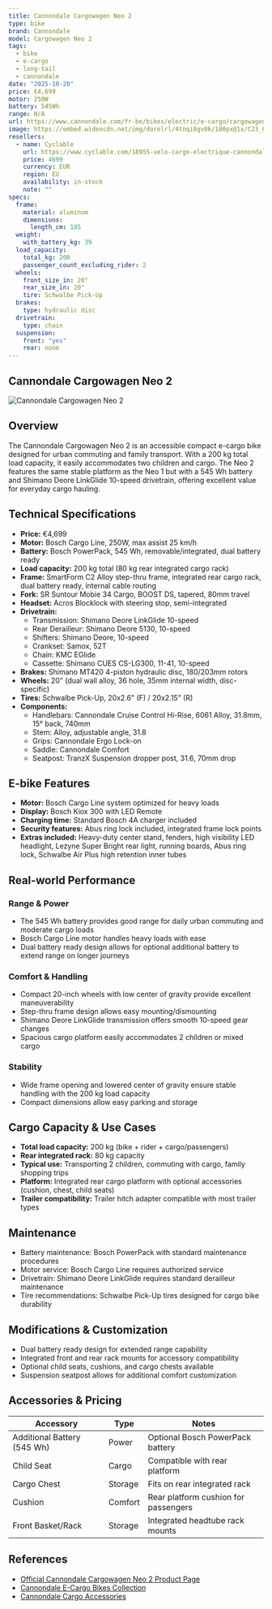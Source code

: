 ```yaml
---
title: Cannondale Cargowagen Neo 2
type: bike
brand: Cannondale
model: Cargowagen Neo 2
tags:
  - bike
  - e-cargo
  - long-tail
  - cannondale
date: "2025-10-20"
price: €4,699
motor: 250W
battery: 545Wh
range: N/A
url: https://www.cannondale.com/fr-be/bikes/electric/e-cargo/cargowagen-neo/cargowagen-neo-2
image: https://embed.widencdn.net/img/dorelrl/4tnqi8gv0k/100px@1x/C23_C67253U_Cargowagen_Neo_2_GRY_PD.jpg
resellers:
  - name: Cyclable
    url: https://www.cyclable.com/18955-velo-cargo-electrique-cannondale-cargowagen-neo-2.html
    price: 4699
    currency: EUR
    region: EU
    availability: in-stock
    note: ""
specs:
  frame:
    material: aluminum
    dimensions:
      length_cm: 185
  weight:
    with_battery_kg: 39
  load_capacity:
    total_kg: 200
    passenger_count_excluding_rider: 2
  wheels:
    front_size_in: 20"
    rear_size_in: 20"
    tire: Schwalbe Pick-Up
  brakes:
    type: hydraulic disc
  drivetrain:
    type: chain
  suspension:
    front: "yes"
    rear: none
---
```


## Cannondale Cargowagen Neo 2

![Cannondale Cargowagen Neo 2](https://embed.widencdn.net/img/dorelrl/4tnqi8gv0k/100px@1x/C23_C67253U_Cargowagen_Neo_2_GRY_PD.jpg)

## Overview

The Cannondale Cargowagen Neo 2 is an accessible compact e-cargo bike designed for urban commuting and family transport. With a 200 kg total load capacity, it easily accommodates two children and cargo. The Neo 2 features the same stable platform as the Neo 1 but with a 545 Wh battery and Shimano Deore LinkGlide 10-speed drivetrain, offering excellent value for everyday cargo hauling.

## Technical Specifications

<!-- BIKE_SPECS_TABLE_START -->
<!-- BIKE_SPECS_TABLE_END -->

- **Price:** €4,699
- **Motor:** Bosch Cargo Line, 250W, max assist 25 km/h
- **Battery:** Bosch PowerPack, 545 Wh, removable/integrated, dual battery ready
- **Load capacity:** 200 kg total (80 kg rear integrated cargo rack)
- **Frame:** SmartForm C2 Alloy step-thru frame, integrated rear cargo rack, dual battery ready, internal cable routing
- **Fork:** SR Suntour Mobie 34 Cargo, BOOST DS, tapered, 80mm travel
- **Headset:** Acros Blocklock with steering stop, semi-integrated
- **Drivetrain:**
  - Transmission: Shimano Deore LinkGlide 10-speed
  - Rear Derailleur: Shimano Deore 5130, 10-speed
  - Shifters: Shimano Deore, 10-speed
  - Crankset: Samox, 52T
  - Chain: KMC EGlide
  - Cassette: Shimano CUES CS-LG300, 11-41, 10-speed
- **Brakes:** Shimano MT420 4-piston hydraulic disc, 180/203mm rotors
- **Wheels:** 20" (dual wall alloy, 36 hole, 35mm internal width, disc-specific)
- **Tires:** Schwalbe Pick-Up, 20x2.6" (F) / 20x2.15" (R)
- **Components:**
  - Handlebars: Cannondale Cruise Control Hi-Rise, 6061 Alloy, 31.8mm, 15° back, 740mm
  - Stem: Alloy, adjustable angle, 31.8
  - Grips: Cannondale Ergo Lock-on
  - Saddle: Cannondale Comfort
  - Seatpost: TranzX Suspension dropper post, 31.6, 70mm drop

## E-bike Features

- **Motor:** Bosch Cargo Line system optimized for heavy loads
- **Display:** Bosch Kiox 300 with LED Remote
- **Charging time:** Standard Bosch 4A charger included
- **Security features:** Abus ring lock included, integrated frame lock points
- **Extras included:** Heavy-duty center stand, fenders, high visibility LED headlight, Lezyne Super Bright rear light, running boards, Abus ring lock, Schwalbe Air Plus high retention inner tubes

## Real-world Performance

### Range & Power

- The 545 Wh battery provides good range for daily urban commuting and moderate cargo loads
- Bosch Cargo Line motor handles heavy loads with ease
- Dual battery ready design allows for optional additional battery to extend range on longer journeys

### Comfort & Handling

- Compact 20-inch wheels with low center of gravity provide excellent maneuverability
- Step-thru frame design allows easy mounting/dismounting
- Shimano Deore LinkGlide transmission offers smooth 10-speed gear changes
- Spacious cargo platform easily accommodates 2 children or mixed cargo

### Stability

- Wide frame opening and lowered center of gravity ensure stable handling with the 200 kg load capacity
- Compact dimensions allow easy parking and storage

## Cargo Capacity & Use Cases

- **Total load capacity:** 200 kg (bike + rider + cargo/passengers)
- **Rear integrated rack:** 80 kg capacity
- **Typical use:** Transporting 2 children, commuting with cargo, family shopping trips
- **Platform:** Integrated rear cargo platform with optional accessories (cushion, chest, child seats)
- **Trailer compatibility:** Trailer hitch adapter compatible with most trailer types

## Maintenance

- Battery maintenance: Bosch PowerPack with standard maintenance procedures
- Motor service: Bosch Cargo Line requires authorized service
- Drivetrain: Shimano Deore LinkGlide requires standard derailleur maintenance
- Tire recommendations: Schwalbe Pick-Up tires designed for cargo bike durability

## Modifications & Customization

- Dual battery ready design for extended range capability
- Integrated front and rear rack mounts for accessory compatibility
- Optional child seats, cushions, and cargo chests available
- Suspension seatpost allows for additional comfort customization

## Accessories & Pricing

| Accessory                   | Type    | Notes                                |
| --------------------------- | ------- | ------------------------------------ |
| Additional Battery (545 Wh) | Power   | Optional Bosch PowerPack battery     |
| Child Seat                  | Cargo   | Compatible with rear platform        |
| Cargo Chest                 | Storage | Fits on rear integrated rack         |
| Cushion                     | Comfort | Rear platform cushion for passengers |
| Front Basket/Rack           | Storage | Integrated headtube rack mounts      |

## References

- [Official Cannondale Cargowagen Neo 2 Product Page](https://www.cannondale.com/fr-be/bikes/electric/e-cargo/cargowagen-neo/cargowagen-neo-2)
- [Cannondale E-Cargo Bikes Collection](https://www.cannondale.com/fr-be/bikes/electric/e-cargo)
- [Cannondale Cargo Accessories](https://www.cannondale.com/fr-be/gear/equipment/cargo-accessories)
